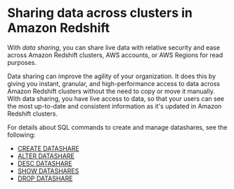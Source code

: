 # Sharing data across clusters in Amazon Redshift<a name="datashare-overview"></a>

With *data sharing*, you can share live data with relative security and ease across Amazon Redshift clusters, AWS accounts, or AWS Regions for read purposes\. 

Data sharing can improve the agility of your organization\. It does this by giving you instant, granular, and high\-performance access to data across Amazon Redshift clusters without the need to copy or move it manually\. With data sharing, you have live access to data, so that your users can see the most up\-to\-date and consistent information as it's updated in Amazon Redshift clusters\. 

For details about SQL commands to create and manage datashares, see the following:
+ [CREATE DATASHARE](r_CREATE_DATASHARE.md)
+ [ALTER DATASHARE](r_ALTER_DATASHARE.md)
+ [DESC DATASHARE](r_DESC_DATASHARE.md)
+ [SHOW DATASHARES](r_SHOW_DATASHARES.md)
+ [DROP DATASHARE](r_DROP_DATASHARE.md)